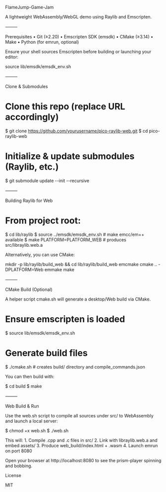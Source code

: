 FlameJump-Game-Jam

A lightweight WebAssembly/WebGL demo using Raylib and Emscripten.

⸻

Prerequisites
	•	Git (≥2.20)
	•	Emscripten SDK (emsdk)
	•	CMake (≥3.14)
	•	Make
	•	Python (for emrun, optional)

Ensure your shell sources Emscripten before building or launching your editor:

source lib/emsdk/emsdk_env.sh



⸻

Clone & Submodules

# Clone this repo (replace URL accordingly)
$ git clone https://github.com/yourusername/pico-raylib-web.git
$ cd pico-raylib-web

# Initialize & update submodules (Raylib, etc.)
$ git submodule update --init --recursive


⸻

Building Raylib for Web

# From project root:
$ cd lib/raylib
$ source ../emsdk/emsdk_env.sh          # make emcc/em++ available
$ make PLATFORM=PLATFORM_WEB            # produces src/libraylib.web.a

Alternatively, you can use CMake:

mkdir -p lib/raylib/build_web && cd lib/raylib/build_web
emcmake cmake .. -DPLATFORM=Web
emmake make



⸻

CMake Build (Optional)

A helper script cmake.sh will generate a desktop/Web build via CMake.

# Ensure emscripten is loaded
$ source lib/emsdk/emsdk_env.sh

# Generate build files
$ ./cmake.sh        # creates build/ directory and compile_commands.json

You can then build with:

$ cd build
$ make


⸻

Web Build & Run

Use the web.sh script to compile all sources under src/ to WebAssembly and launch a local server:

$ chmod +x web.sh
$ ./web.sh

This will:
	1.	Compile .cpp and .c files in src/
	2.	Link with libraylib.web.a and embed assets/
	3.	Produce web_build/index.html + .wasm
	4.	Launch emrun on port 8080

Open your browser at http://localhost:8080 to see the prism-player spinning and bobbing.

License

MIT
